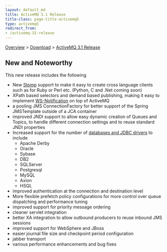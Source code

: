 ```yaml
---
layout: default_md
title: ActiveMQ 3.1 Release 
title-class: page-title-activemq5
type: activemq5
redirect_from:
- /activemq-31-release
---
```


[Overview](overview) > [Download](download) > [ActiveMQ 3.1 Release](activemq-31-release)

New and Noteworthy
------------------

This new release includes the following

*   New [Stomp](http://stomp.codehaus.org/) support to make it easy to create cross language clients such as for Ruby or Perl etc. (Python, C and .Net coming soon)
*   XPath based selectors and demand based publishing, making it easy to implement [WS-Notification](http://servicemix.org/WS+Notification) on top of ActiveMQ
*   a pooling JMS ConnectionFactory for better support of the Spring JMSTemplate outside of a JCA container
*   improved JNDI support to allow easy dynamic creation of Queues and Topics, to handle different connection settings and to reuse standard JNDI properties
*   Increased support for the number of [databases and JDBC drivers](jdbc-support) to include
    *   Apache Derby
    *   Oracle
    *   Sybase
    *   DB2
    *   SQLServer
    *   Postgresql
    *   MySQL
    *   Axion
    *   HSQL
*   improved authentication at the connection and destination level
*   More flexible prefetch policy configurations for more control over queue dispatching and performance tuning
*   improved support for priority message ordering
*   cleaner servlet integration
*   better XA integration to allow outbound producers to reuse inbound JMS sessions
*   improved support for WebSphere and JBoss
*   easier journal file size and checkpoint period configuration
*   jabber transport
*   various performance enhancements and bug fixes